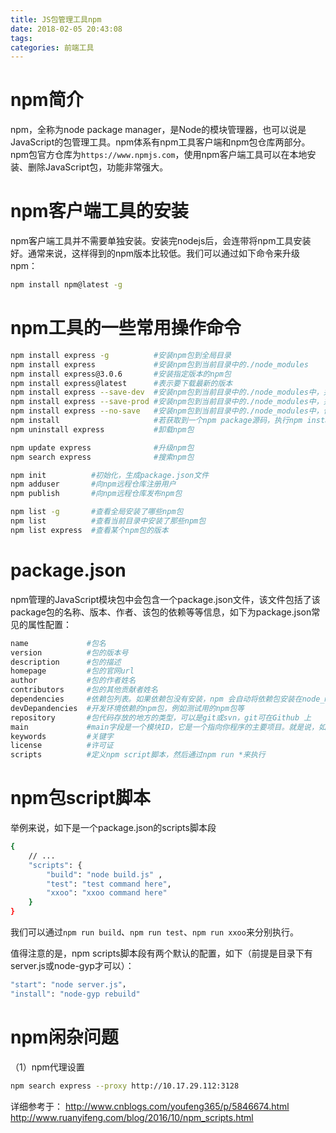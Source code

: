 ```yaml
---
title: JS包管理工具npm
date: 2018-02-05 20:43:08
tags:
categories: 前端工具
---
```


# npm简介

npm，全称为node package manager，是Node的模块管理器，也可以说是JavaScript的包管理工具。npm体系有npm工具客户端和npm包仓库两部分。npm包官方仓库为`https://www.npmjs.com`，使用npm客户端工具可以在本地安装、删除JavaScript包，功能非常强大。

# npm客户端工具的安装

npm客户端工具并不需要单独安装。安装完nodejs后，会连带将npm工具安装好。通常来说，这样得到的npm版本比较低。我们可以通过如下命令来升级npm：

```bash
npm install npm@latest -g
```

# npm工具的一些常用操作命令

```bash
npm install express -g          #安装npm包到全局目录
npm install express             #安装npm包到当前目录中的./node_modules
npm install express@3.0.6       #安装指定版本的npm包
npm install express@latest      #表示要下载最新的版本
npm install express --save-dev  #安装npm包到当前目录中的./node_modules中，并将依赖关系写入到当前目录的package.json的devDependencies中
npm install express --save-prod #安装npm包到当前目录中的./node_modules中，并将依赖关系写入到当前目录的package.json的dependencies中
npm install express --no-save   #安装npm包到当前目录中的./node_modules中，但不将依赖写入到devDependencies或dependencies中。npm install默认是带--save-prod的
npm install                     #若获取到一个npm package源码，执行npm install可以安装该项目所有的依赖
npm uninstall express           #卸载npm包

npm update express              #升级npm包
npm search express              #搜索npm包

npm init          #初始化，生成package.json文件
npm adduser       #向npm远程仓库注册用户
npm publish       #向npm远程仓库发布npm包

npm list -g       #查看全局安装了哪些npm包
npm list          #查看当前目录中安装了那些npm包
npm list express  #查看某个npm包的版本
```

# package.json

npm管理的JavaScript模块包中会包含一个package.json文件，该文件包括了该package包的名称、版本、作者、该包的依赖等等信息，如下为package.json常见的属性配置：

```bash
name             #包名
version          #包的版本号
description      #包的描述
homepage         #包的官网url
author           #包的作者姓名
contributors     #包的其他贡献者姓名
dependencies     #依赖包列表。如果依赖包没有安装，npm 会自动将依赖包安装在node_module目录下
devDepandencies  #开发环境依赖的npm包，例如测试用的npm包等
repository       #包代码存放的地方的类型，可以是git或svn，git可在Github 上
main             #main字段是一个模块ID，它是一个指向你程序的主要项目。就是说，如果你包的名字叫express，然后用户安装它，然后require("express")
keywords         #关键字
license          #许可证
scripts          #定义npm script脚本，然后通过npm run *来执行
```

# npm包script脚本

举例来说，如下是一个package.json的scripts脚本段

```bash
{
    // ...
    "scripts": {
        "build": "node build.js" ,
        "test": "test command here",
        "xxoo": "xxoo command here"
    }
}
```

我们可以通过`npm run build`、`npm run test`、`npm run xxoo`来分别执行。

值得注意的是，npm scripts脚本段有两个默认的配置，如下（前提是目录下有server.js或node-gyp才可以）：

```bash
"start": "node server.js"，
"install": "node-gyp rebuild"
```

# npm闲杂问题

（1）npm代理设置

```bash
npm search express --proxy http://10.17.29.112:3128
```

详细参考于：
http://www.cnblogs.com/youfeng365/p/5846674.html
http://www.ruanyifeng.com/blog/2016/10/npm_scripts.html